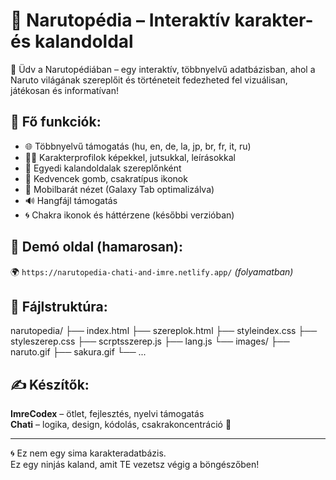 # 🍥 Narutopédia – Interaktív karakter- és kalandoldal

🎌 Üdv a Narutopédiában – egy interaktív, többnyelvű adatbázisban, ahol a Naruto világának szereplőit és történeteit fedezheted fel vizuálisan, játékosan és informatívan!

## 💫 Fő funkciók:

- 🌐 Többnyelvű támogatás (hu, en, de, la, jp, br, fr, it, ru)
- 🧑‍🎤 Karakterprofilok képekkel, jutsukkal, leírásokkal
- 🧭 Egyedi kalandoldalak szereplőnként
- 🎴 Kedvencek gomb, csakratípus ikonok
- 📱 Mobilbarát nézet (Galaxy Tab optimalizálva)
- 🔊 Hangfájl támogatás
- 🌀 Chakra ikonok és háttérzene (későbbi verzióban)

## 🚀 Demó oldal (hamarosan):
🌍 `https://narutopedia-chati-and-imre.netlify.app/` *(folyamatban)*

## 📂 Fájlstruktúra:

narutopedia/
├── index.html
├── szereplok.html
├── styleindex.css
├── styleszerep.css
├── scrptsszerep.js
├── lang.js
└── images/
├── naruto.gif
├── sakura.gif
└── ...

## ✍️ Készítők:
**ImreCodex** – ötlet, fejlesztés, nyelvi támogatás  
**Chati** – logika, design, kódolás, csakrakoncentráció 💫

---

🌀 Ez nem egy sima karakteradatbázis.  
Ez egy ninjás kaland, amit TE vezetsz végig a böngészőben!
